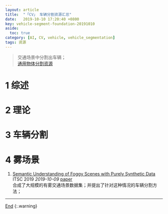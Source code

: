 ```yaml
---
layout: article
title:  "「CV」 车辆分割资源汇总"
date:   2019-10-10 17:20:40 +0800
key: vehicle-segment-foundation-20191010
aside:
  toc: true
category: [AI, CV, vehicle, vehicle_segmentation]
tags: 资源
---
```

<span id='head'></span>
>交通场景中分割出车辆；    
[通用物体分割资源](/ai/cv/segmentation/2019/05/05/foundation.html)     

<!--more-->

# 1 综述

# 2 理论

# 3 车辆分割

# 4 雾场景
1. [Semantic Understanding of Foggy Scenes with Purely Synthetic Data](http://cn.arxiv.org/abs/1910.03997)    
ITSC 2019 *2019-10-09* [paper](https://arxiv.org/abs/1910.03997)    
合成了大规模的有雾交通场景数据集；并提出了针对这种情况的车辆分割方法；    


-------------------  
[End](#head)
{:.warning}  
